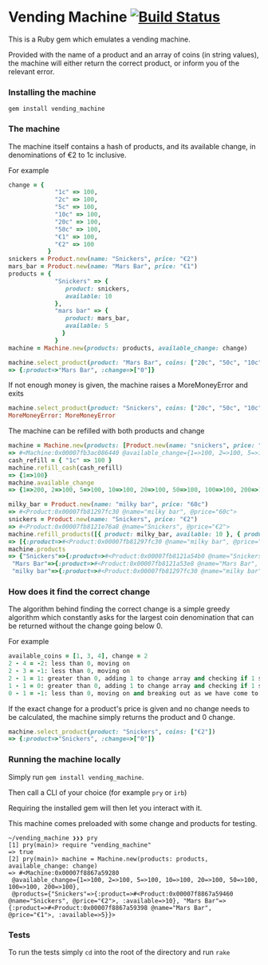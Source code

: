 # Vending Machine [![Build Status](https://travis-ci.org/jonnyom/vending_machine.svg?branch=master)](https://travis-ci.org/jonnyom/vending_machine)
This is a Ruby gem which emulates a vending machine.

Provided with the name of a product and an array of coins (in string values), 
the machine will either return the correct product, 
or inform you of the relevant error.

### Installing the machine
```
gem install vending_machine
```

### The machine
The machine itself contains a hash of products, and its available change,
in denominations of €2 to 1c inclusive.

For example
```ruby
change = {
             "1c" => 100,
             "2c" => 100,
             "5c" => 100,
             "10c" => 100,
             "20c" => 100,
             "50c" => 100,
             "€1" => 100,
             "€2" => 100
           }
snickers = Product.new(name: "Snickers", price: "€2")
mars_bar = Product.new(name: "Mars Bar", price: "€1")
products = {
             "Snickers" => {
                product: snickers,
                available: 10
             },
             "mars bar" => {
                product: mars_bar,
                available: 5
               }
             }
machine = Machine.new(products: products, available_change: change)

machine.select_product(product: "Mars Bar", coins: ["20c", "50c", "10c", "20c"])
=> {:product=>"Mars Bar", :change=>["0"]}
```

If not enough money is given, the machine raises a MoreMoneyError and exits

```ruby
machine.select_product(product: "Snickers", coins: ["20c", "50c", "10c", "20c"])
MoreMoneyError: MoreMoneyError
```

The machine can be refilled with both products and change
```ruby
machine = Machine.new(products: [Product.new(name: "snickers", price: "€2")], available_change: available_change)
=> #<Machine:0x00007fb3ac086440 @available_change={1=>100, 2=>100, 5=>100, 10=>100, 20=>100, 50=>100, 100=>100, 200=>100}, @products=[#<Product:0x00007fb3ac0864e0 @name="snickers", @price="€2">]>
cash_refill = { "1c" => 100 }
machine.refill_cash(cash_refill)
=> {1=>100}
machine.available_change
=> {1=>200, 2=>100, 5=>100, 10=>100, 20=>100, 50=>100, 100=>100, 200=>100}

milky_bar = Product.new(name: "milky bar", price: "60c")
=> #<Product:0x00007fb81297fc30 @name="milky bar", @price="60c">
snickers = Product.new(name: "Snickers", price: "€2")
=> #<Product:0x00007fb8121e76a8 @name="Snickers", @price="€2">
machine.refill_products([{ product: milky_bar, available: 10 }, { product: snickers, available: 15 }])
=> [{:product=>#<Product:0x00007fb81297fc30 @name="milky bar", @price="60c">, :available=>10}, {:product=>#<Product:0x00007fb8121e76a8 @name="Snickers", @price="€2">, :available=>15}]
machine.products
=> {"Snickers"=>{:product=>#<Product:0x00007fb8121a54b0 @name="Snickers", @price="€2">, :available=>25},
 "Mars Bar"=>{:product=>#<Product:0x00007fb8121a53e8 @name="Mars Bar", @price="€1">, :available=>5},
 "milky bar"=>{:product=>#<Product:0x00007fb81297fc30 @name="milky bar", @price="60c">, :available=>20}}
```

### How does it find the correct change
The algorithm behind finding the correct change is a simple greedy algorithm which 
constantly asks for the largest coin denomination that can be returned without
the change going below 0.

For example
```ruby
available_coins = [1, 3, 4], change = 2
2 - 4 = -2: less than 0, moving on
2 - 3 = -1: less than 0, moving on
2 - 1 = 1: greater than 0, adding 1 to change array and checking if 1 still works with new change of 1
1 - 1 = 0: greater than 0, adding 1 to change array and checking if 1 still works with new change of 0
0 - 1 = -1: less than 0, moving on and breaking out as we have come to the end of the array
```

If the exact change for a product's price is given and no change needs to be calculated,
the machine simply returns the product and 0 change.

```ruby
machine.select_product(product: "Snickers", coins: ["€2"])
=> {:product=>"Snickers", :change=>["0"]}
```

### Running the machine locally
Simply run `gem install vending_machine`.

Then call a CLI of your choice (for example `pry` or `irb`)

Requiring the installed gem will then let you interact with it. 

This machine comes preloaded with some change and products for testing.


```
~/vending_machine ❯❯❯ pry                                                                                                                                                                                                    
[1] pry(main)> require "vending_machine"
=> true
[2] pry(main)> machine = Machine.new(products: products, available_change: change)
=> #<Machine:0x00007f8867a59280
 @available_change={1=>100, 2=>100, 5=>100, 10=>100, 20=>100, 50=>100, 100=>100, 200=>100},
 @products={"Snickers"=>{:product=>#<Product:0x00007f8867a59460 @name="Snickers", @price="€2">, :available=>10}, "Mars Bar"=>{:product=>#<Product:0x00007f8867a59398 @name="Mars Bar", @price="€1">, :available=>5}}>
```

### Tests
To run the tests simply `cd` into the root of the directory and run `rake`